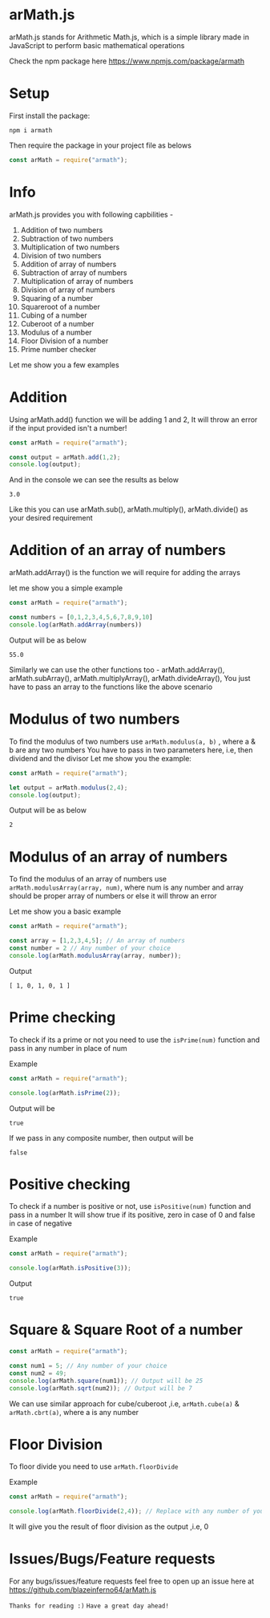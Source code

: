 # arMath.js
arMath.js stands for Arithmetic Math.js, which is a simple library made in JavaScript to perform basic mathematical operations

Check the npm package here
https://www.npmjs.com/package/armath

# Setup
First install the package:

```
npm i armath
```

Then require the package in your project file as belows

```javascript
const arMath = require("armath");
```

# Info
arMath.js provides you with following capbilities -
1. Addition of two numbers
2. Subtraction of two numbers
3. Multiplication of two numbers
4. Division of two numbers
5. Addition of array of numbers
6. Subtraction of array of numbers
7. Multiplication of array of numbers
8. Division of array of numbers
9. Squaring of a number
10. Squareroot of a number
11. Cubing of a number
12. Cuberoot of a number
13. Modulus of a number
14. Floor Division of a number
15. Prime number checker

Let me show you a few examples
# Addition 
Using arMath.add() function we will be adding 1 and 2,
It will throw an error if the input provided isn't a number!

```javascript
const arMath = require("armath");

const output = arMath.add(1,2);
console.log(output);
```

And in the console we can see the results as below

```
3.0
```

Like this you can use arMath.sub(), arMath.multiply(), arMath.divide() as your desired requirement

# Addition of an array of numbers
arMath.addArray() is the function we will require for adding the arrays

let me show you a simple example 

```javascript
const arMath = require("armath");

const numbers = [0,1,2,3,4,5,6,7,8,9,10]
console.log(arMath.addArray(numbers))
```

Output will be as below 

```
55.0
```

Similarly we can use the other functions too - arMath.addArray(), arMath.subArray(), arMath.multiplyArray(), arMath.divideArray(),
You just have to pass an array to the functions like the above scenario

# Modulus of two numbers

To find the modulus of two numbers
use `arMath.modulus(a, b)` , where a & b are any two numbers
You have to pass in two parameters here, i.e, then dividend and the divisor
Let me show you the example:

```javascript
const arMath = require("armath");

let output = arMath.modulus(2,4);
console.log(output);
```

Output will be as below 

```
2
```

# Modulus of an array of numbers
To find the modulus of an array of numbers use `arMath.modulusArray(array, num)`, where num is any number and array should be proper array of numbers or else it will throw an error

Let me show you a basic example

```javascript
const arMath = require("armath");

const array = [1,2,3,4,5]; // An array of numbers
const number = 2 // Any number of your choice
console.log(arMath.modulusArray(array, number));
```

Output

```
[ 1, 0, 1, 0, 1 ]
```

# Prime checking
To check if its a prime or not you need to use the `isPrime(num)` function and pass in any number in place of num

Example

```javascript
const arMath = require("armath");

console.log(arMath.isPrime(2));
```

Output will be 

```
true
```

If we pass in any composite number, then output will be 

```
false
```

# Positive checking
To check if a number is positive or not, use `isPositive(num)` function and pass in a number
It will show true if its positive, zero in case of 0 and false in case of negative

Example

```javascript
const arMath = require("armath");

console.log(arMath.isPositive(3));
```

Output

```
true
```

# Square & Square Root of a number

```javascript
const arMath = require("armath");

const num1 = 5; // Any number of your choice
const num2 = 49;
console.log(arMath.square(num1)); // Output will be 25
console.log(arMath.sqrt(num2)); // Output will be 7
```

We can use similar approach for cube/cuberoot ,i.e, `arMath.cube(a)` & `arMath.cbrt(a)`, where a is any number

# Floor Division

To floor divide you need to use `arMath.floorDivide`

Example

```javascript
const arMath = require("armath");

console.log(arMath.floorDivide(2,4)); // Replace with any number of your choice
```

It will give you the result of floor division as the output ,i.e, 0

# Issues/Bugs/Feature requests

For any bugs/issues/feature requests feel free to open up an issue here at https://github.com/blazeinferno64/arMath.js

`Thanks for reading :)`
`Have a great day ahead!`
